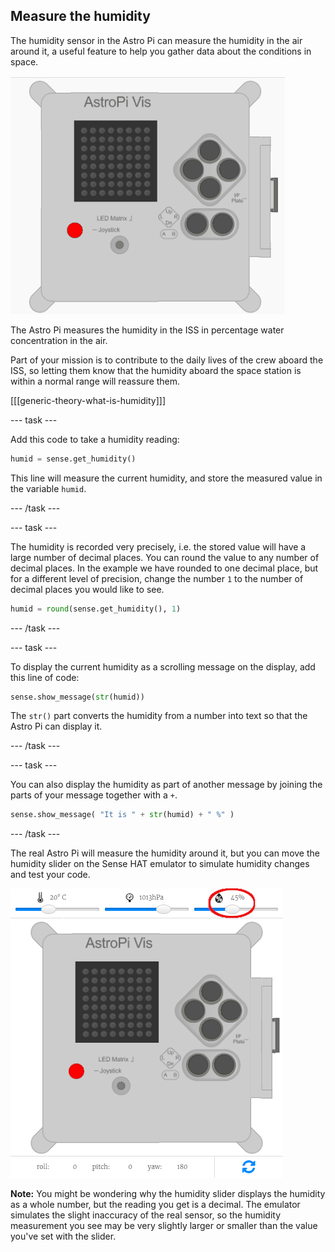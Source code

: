 ## Measure the humidity

The humidity sensor in the Astro Pi can measure the humidity in the air around it, a useful feature to help you gather data about the conditions in space.

![Message about the humidity](images/degrees-message.gif)

The Astro Pi measures the humidity in the ISS in percentage water concentration in the air.

Part of your mission is to contribute to the daily lives of the crew aboard the ISS, so letting them know that the humidity aboard the space station is within a normal range will reassure them.

[[[generic-theory-what-is-humidity]]]

--- task ---

Add this code to take a humidity reading:

```python
humid = sense.get_humidity()
```

This line will measure the current humidity, and store the measured value in the variable `humid`.

--- /task ---

--- task ---

The humidity is recorded very precisely, i.e. the stored value will have a large number of decimal places. You can round the value to any number of decimal places. In the example we have rounded to one decimal place, but for a different level of precision, change the number `1` to the number of decimal places you would like to see.

```python
humid = round(sense.get_humidity(), 1)
```

--- /task ---

--- task ---

To display the current humidity as a scrolling message on the display, add this line of code:

```python
sense.show_message(str(humid))
```

The `str()` part converts the humidity from a number into text so that the Astro Pi can display it.

--- /task ---

--- task ---

You can also display the humidity as part of another message by joining the parts of your message together with a `+`.

```python
sense.show_message( "It is " + str(humid) + " %" )
```

--- /task ---

The real Astro Pi will measure the humidity around it, but you can move the humidity slider on the Sense HAT emulator to simulate humidity changes and test your code.

![Humidity slider](images/humidity-slider.png)

**Note:** You might be wondering why the humidity slider displays the humidity as a whole number, but the reading you get is a decimal. The emulator simulates the slight inaccuracy of the real sensor, so the humidity measurement you see may be very slightly larger or smaller than the value you've set with the slider.
